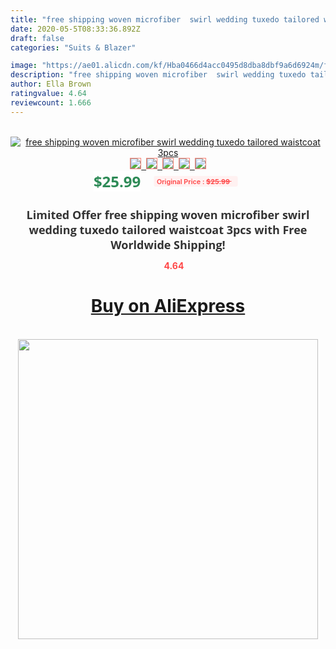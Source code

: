 ```yaml
---
title: "free shipping woven microfiber  swirl wedding tuxedo tailored waistcoat 3pcs"
date: 2020-05-5T08:33:36.892Z
draft: false
categories: "Suits & Blazer"

image: "https://ae01.alicdn.com/kf/Hba0466d4acc0495d8dba8dbf9a6d6924m/free-shipping-woven-microfiber-swirl-wedding-tuxedo-tailored-waistcoat-3pcs.jpg"
description: "free shipping woven microfiber  swirl wedding tuxedo tailored waistcoat 3pcs"
author: Ella Brown
ratingvalue: 4.64
reviewcount: 1.666
---
```

<br>
<div style="text-align: center;">
<a href="https://s.click.aliexpress.com/e/_An7tA5" target="_blank" rel="nofollow noopener noreferrer"><img alt="free shipping woven microfiber  swirl wedding tuxedo tailored waistcoat 3pcs" class="magnifier-image" src="https://ae01.alicdn.com/kf/Hba0466d4acc0495d8dba8dbf9a6d6924m/free-shipping-woven-microfiber-swirl-wedding-tuxedo-tailored-waistcoat-3pcs.jpg_640x640.jpg">
<br>
<img style="border:1px solid salmon" src="https://ae01.alicdn.com/kf/Hba0466d4acc0495d8dba8dbf9a6d6924m/free-shipping-woven-microfiber-swirl-wedding-tuxedo-tailored-waistcoat-3pcs.jpg_120x120.jpg">&nbsp;&nbsp;<img style="border:1px solid salmon" src="_120x120.jpg">&nbsp;&nbsp;<img style="border:1px solid salmon" src="_120x120.jpg">&nbsp;&nbsp;<img style="border:1px solid salmon" src="_120x120.jpg">&nbsp;&nbsp;<img style="border:1px solid salmon" src="_120x120.jpg"></a></div><br0>
<div style="text-align: center;"><span style="background-color: white; border: 0px; box-sizing: border-box; color: seagreen; display: inline-block; font-family: &quot;open sans&quot; , &quot;arial&quot; , &quot;helvetica&quot; , sans-serif , &quot;heiti&quot;; font-size: 24px; font-stretch: inherit; font-weight: 700; line-height: inherit; margin: 0px 10px 0px 0px; padding: 0px; vertical-align: middle;">$25.99 </span>
<span style="background: rgb(255 , 241 , 241); border-radius: 3px; border: 0px; box-sizing: border-box; color: #ff4747; display: inline-block; font-family: inherit; font-size: 12px; font-stretch: inherit; font-style: inherit; font-variant: inherit; font-weight: 600; line-height: inherit; margin: 0px; padding: 2px 5px; transform: scale(0.9); vertical-align: middle;">Original Price : <b style="text-decoration: line-through;">$25.99 </b> &nbsp;&nbsp;</span></div>
<h1 style="color: #333333; display: inline-block; font-family: &quot;open sans&quot; , &quot;arial&quot; , &quot;helvetica&quot; , sans-serif , &quot;heiti&quot;; font-size: 18px; font-stretch: inherit; font-weight: 700; text-align: center;">Limited Offer free shipping woven microfiber  swirl wedding tuxedo tailored waistcoat 3pcs with Free Worldwide Shipping!</h1>
<div style="color: #ff4747; text-align: center;">
<img src="https://4.bp.blogspot.com/-M0ZcTcb-5uY/XleCXlxnR4I/AAAAAAAAAEc/OrjgMkXV1oMQFaCRZj5HQwOCBcu3w1FegCPcBGAYYCw/s1600/star.png" style="height: 15px;">&nbsp;<b>4.64</b></div>
<div class="button_cont" align="center"><a class="buynow_a" href="https://s.click.aliexpress.com/e/_An7tA5" target="_blank" rel="nofollow noopener noreferrer"><H1>Buy on AliExpress</H1></a></div><br>
<div class="separator" style="clear: both; text-align: center;">
<img src="https://lh3.googleusercontent.com/-pTy5HemUv9M/XlePHvY0dAI/AAAAAAAAAE4/0nX5iRUoIWY8eMW9Dpxeirr157OZliDIgCLcBGAsYHQ/s1600/badge.gif" width="480">
</div>
